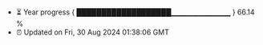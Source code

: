 - ⏳ Year progress { ███████████████████▁▁▁▁▁▁▁▁▁▁▁ } 66.14 %
- ⏰ Updated on Fri, 30 Aug 2024 01:38:06 GMT

